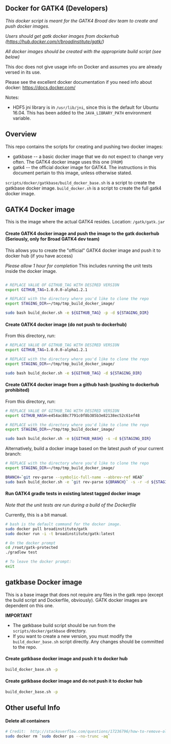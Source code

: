 Docker for GATK4 (Developers)
--------------------------------------

*This docker script is meant for the GATK4 Broad dev team to create and push docker images.*

*Users should get gatk docker images from dockerhub (https://hub.docker.com/r/broadinstitute/gatk/)*

*All docker images should be created with the appropriate build script (see below)*

This doc does not give usage info on Docker and assumes you are already versed in its use.

Please see the excellent docker documentation if you need info about docker:  https://docs.docker.com/

Notes:
- HDF5 jni library is in ``/usr/lib/jni``, since this is the default for Ubuntu 16.04.  This has been added to the ``JAVA_LIBRARY_PATH`` environment variable.


## Overview

This repo contains the scripts for creating and pushing two docker images:
- gatkbase -- a basic docker image that we do not expect to change very often.  The GATK4 docker image uses this one (``FROM``)
- gatk4 -- the official docker image for GATK4.  The instructions in this document pertain to this image, unless otherwise stated.

``scripts/docker/gatkbase/build_docker_base.sh`` is a script to create the gatkbase docker image.
``build_docker.sh`` is a script to create the full gatk4 docker image.

## GATK4 Docker image

This is the image where the actual GATK4 resides.  Location:  ``/gatk/gatk.jar``

#### Create GATK4 docker image and push the image to the gatk dockerhub (Seriously, only for Broad GATK4 dev team)

This allows you to create the "official" GATK4 docker image and push it to docker hub (if you have access) 

*Please allow 1 hour for completion*  This includes running the unit tests inside the docker image. 

```bash

# REPLACE VALUE OF GITHUB_TAG WITH DESIRED VERSION
export GITHUB_TAG=1.0.0.0-alpha1.2.1

# REPLACE with the directory where you'd like to clone the repo
export STAGING_DIR=~/tmp/tmp_build_docker_image/

sudo bash build_docker.sh -e ${GITHUB_TAG} -p -d ${STAGING_DIR}
```

#### Create GATK4 docker image (do not push to dockerhub)

From this directory, run:

```bash
# REPLACE VALUE OF GITHUB_TAG WITH DESIRED VERSION
export GITHUB_TAG=1.0.0.0-alpha1.2.1

# REPLACE with the directory where you'd like to clone the repo
export STAGING_DIR=~/tmp/tmp_build_docker_image/

sudo bash build_docker.sh -e ${GITHUB_TAG} -d ${STAGING_DIR}

```

#### Create GATK4 docker image from a github hash (pushing to dockerhub prohibited)

From this directory, run:

```bash
# REPLACE VALUE OF GITHUB_TAG WITH DESIRED VERSION
export GITHUB_HASH=e454ac88c7791c0f8b385b3e82138ec52c61ef48

# REPLACE with the directory where you'd like to clone the repo
export STAGING_DIR=~/tmp/tmp_build_docker_image/

sudo bash build_docker.sh -e ${GITHUB_HASH} -s -d ${STAGING_DIR}
```

Alternatively, build a docker image based on the latest *push* of your current branch:
```bash
# REPLACE with the directory where you'd like to clone the repo
export STAGING_DIR=~/tmp/tmp_build_docker_image/

BRANCH=`git rev-parse --symbolic-full-name --abbrev-ref HEAD` 
sudo bash build_docker.sh -e `git rev-parse ${BRANCH}` -s -r -d ${STAGING_DIR}
```

#### Run GATK4 gradle tests in existing latest tagged docker image

*Note that the unit tests are run during a build of the Dockerfile*

Currently, this is a bit manual.

```bash
# bash is the default command for the docker image.
sudo docker pull broadinstitute/gatk
sudo docker run -i -t broadinstitute/gatk:latest

# On the docker prompt
cd /root/gatk-protected
./gradlew test

# To leave the docker prompt:
exit
```

## gatkbase Docker image

This is a base image that does not require any files in the gatk repo (except the build script and Dockerfile, obviously).  GATK docker images are dependent on this one.

**IMPORTANT** 
- The gatkbase build script should be run from the ``scripts/docker/gatkbase`` directory.
- If you want to create a new version, you must modify the ``build_docker_base.sh`` script directly.  Any changes should be committed to the repo.

#### Create gatkbase docker image and push it to docker hub

```bash
build_docker_base.sh -p
```

#### Create gatkbase docker image and do not push it to docker hub
 
```bash
build_docker_base.sh -p
```


## Other useful Info
#### Delete all containers
```bash
# Credit:  http://stackoverflow.com/questions/17236796/how-to-remove-old-docker-containers
sudo docker rm `sudo docker ps --no-trunc -aq`
```
